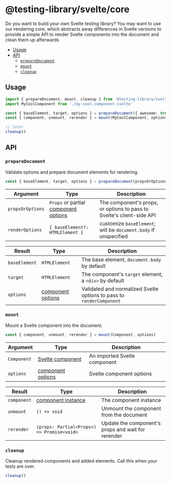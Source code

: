 # @testing-library/svelte/core

Do you want to build your own Svelte testing library? You may want to use our rendering core, which abstracts away differences in Svelte versions to provide a simple API to render Svelte components into the document and clean them up afterwards

<!-- START doctoc generated TOC please keep comment here to allow auto update -->
<!-- DON'T EDIT THIS SECTION, INSTEAD RE-RUN doctoc TO UPDATE -->

- [Usage](#usage)
- [API](#api)
  - [`prepareDocument`](#preparedocument)
  - [`mount`](#mount)
  - [`cleanup`](#cleanup)

<!-- END doctoc generated TOC please keep comment here to allow auto update -->

## Usage

```ts
import { prepareDocument, mount, cleanup } from '@testing-library/svelte/core'
import MyCoolComponent from './my-cool-component.svelte'

const { baseElement, target, options } = prepareDocument({ awesome: true })
const { component, unmount, rerender } = mount(MyCoolComponent, options)

// later
cleanup()
```

## API

### `prepareDocument`

Validate options and prepare document elements for rendering.

```ts
const { baseElement, target, options } = prepareDocument(propsOrOptions, renderOptions)
```

| Argument         | Type                                     | Description                                                           |
| ---------------- | ---------------------------------------- | --------------------------------------------------------------------- |
| `propsOrOptions` | `Props` or partial [component options][] | The component's props, or options to pass to Svelte's client-side API |
| `renderOptions`  | `{ baseElement?: HTMLElement }`          | customize `baseElement`; will be `document.body` if unspecified       |

| Result        | Type                  | Description                                                          |
| ------------- | --------------------- | -------------------------------------------------------------------- |
| `baseElement` | `HTMLElement`         | The base element, `document.body` by default                         |
| `target`      | `HTMLElement`         | The component's `target` element, a `<div>` by default               |
| `options`     | [component options][] | Validated and normalized Svelte options to pass to `renderComponent` |

[component options]: https://svelte.dev/docs/client-side-component-api

### `mount`

Mount a Svelte component into the document.

```ts
const { component, unmount, rerender } = mount(Component, options)
```

| Argument    | Type                  | Description                  |
| ----------- | --------------------- | ---------------------------- |
| `Component` | [Svelte component][]  | An imported Svelte component |
| `options`   | [component options][] | Svelte component options     |

| Result      | Type                                       | Description                                        |
| ----------- | ------------------------------------------ | -------------------------------------------------- |
| `component` | [component instance][]                     | The component instance                             |
| `unmount`   | `() => void`                               | Unmount the component from the document            |
| `rerender`  | `(props: Partial<Props>) => Promise<void>` | Update the component's props and wait for rerender |

[Svelte component]: https://svelte.dev/docs/svelte-components
[component instance]: https://svelte.dev/docs/client-side-component-api

### `cleanup`

Cleanup rendered components and added elements. Call this when your tests are over.

```ts
cleanup()
```
